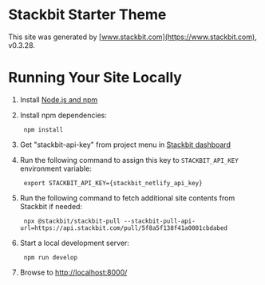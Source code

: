 # Stackbit Starter Theme

This site was generated by [www.stackbit.com](https://www.stackbit.com), v0.3.28.

# Running Your Site Locally

1. Install [Node.js and npm](https://nodejs.org/en/)

1. Install npm dependencies:

        npm install

1. Get "stackbit-api-key" from project menu in [Stackbit dashboard](https://app.stackbit.com/dashboard)

1. Run the following command to assign this key to `STACKBIT_API_KEY` environment variable:

        export STACKBIT_API_KEY={stackbit_netlify_api_key}

1. Run the following command to fetch additional site contents from Stackbit if needed:

        npx @stackbit/stackbit-pull --stackbit-pull-api-url=https://api.stackbit.com/pull/5f8a5f138f41a0001cbdabed

1. Start a local development server:

        npm run develop

1. Browse to [http://localhost:8000/](http://localhost:8000/)
